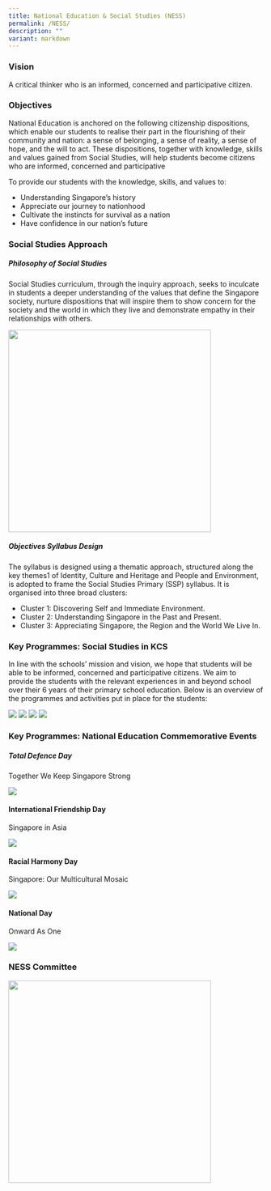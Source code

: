 ```yaml
---
title: National Education & Social Studies (NESS)
permalink: /NESS/
description: ""
variant: markdown
---
```

### Vision

A critical thinker who is an informed, concerned and participative citizen. 

### Objectives

National Education is anchored on the following citizenship dispositions, which enable our students to realise their part in the flourishing of their community and nation: a sense of belonging, a sense of reality, a sense of hope, and the will to act. These dispositions, together with knowledge, skills and values gained from Social Studies, will help students become citizens who are informed, concerned and participative

To provide our students with the knowledge, skills, and values to: 

* Understanding Singapore’s history
* Appreciate our journey to nationhood
* Cultivate the instincts for survival as a nation 
* Have confidence in our nation’s future

### Social Studies Approach

##### Philosophy of Social Studies

Social Studies curriculum, through the inquiry approach, seeks to inculcate in students a deeper understanding of the values that define the Singapore society, nurture dispositions that will inspire them to show concern for the society and the world in which they live and demonstrate empathy in their relationships with others.

<img style="width:400px;" src="/images/Social%20Studies/Picture1_SS.jpg">


##### Objectives Syllabus Design

The syllabus is designed using a thematic approach, structured along the key themes1 of Identity, Culture and Heritage and People and Environment, is adopted to frame the Social Studies Primary (SSP) syllabus. It is organised into three broad clusters:

* Cluster 1: Discovering Self and Immediate Environment.
* Cluster 2: Understanding Singapore in the Past and Present.
* Cluster 3: Appreciating Singapore, the Region and the World We Live In.

### Key Programmes: Social Studies in KCS

In line with the schools’ mission and vision, we hope that students will be able to be informed, concerned and participative citizens. We aim to provide the students with the relevant experiences in and beyond school over their 6 years of their primary school education. Below is an overview of the programmes and activities put in place for the students:    

![](/images/Social%20Studies/NESS_8.png)
![](/images/Social%20Studies/NESS__1_.jpg)
![](/images/Social%20Studies/NESS__2_.jpg)
![](/images/Social%20Studies/NESS__3_.jpg)


	
### Key Programmes: National Education Commemorative Events

##### Total Defence Day

Together We Keep Singapore Strong

![](/images/Social%20Studies/NESS__4_.jpg)

#### International Friendship Day

Singapore in Asia

![](/images/Social%20Studies/NESS__5_.jpg)

#### Racial Harmony Day
	
Singapore: Our Multicultural Mosaic

![](/images/Social%20Studies/NESS__6_.jpg)

#### National Day
Onward As One

![](/images/Social%20Studies/NESS__7_.jpg)

### NESS Committee

<img style="width:400px;" src="/images/Social%20Studies/NESS_9.png">
